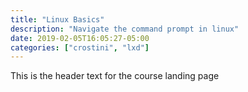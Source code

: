 ```yaml
---
title: "Linux Basics"
description: "Navigate the command prompt in linux"
date: 2019-02-05T16:05:27-05:00
categories: ["crostini", "lxd"]
---
```


This is the header text for the course landing page